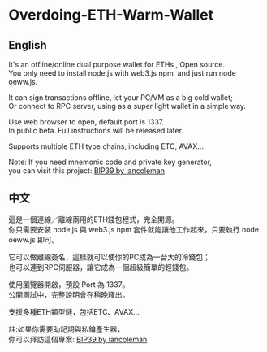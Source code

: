 # Overdoing-ETH-Warm-Wallet

## English
It's an offline/online dual purpose wallet for ETHs , Open source.  
You only need to install node.js with web3.js npm, and just run node oeww.js.  

It can sign transactions offline, let your PC/VM as a big cold wallet;  
Or connect to RPC server, using as a super light wallet in a simple way.  

Use web browser to open, default port is 1337.  
In public beta. Full instructions will be released later.  

Supports multiple ETH type chains, including ETC, AVAX...  

Note: If you need mnemonic code and private key generator,  
you can visit this project: [BIP39 by iancoleman](https://github.com/iancoleman/bip39)

## 中文
這是一個連線／離線兩用的ETH錢包程式，完全開源。  
你只需要安裝 node.js 與 web3.js npm 套件就能讓他工作起來，只要執行 node oeww.js 即可。  

它可以做離線簽名，這樣就可以使你的PC成為一台大的冷錢包；  
也可以連到RPC伺服器，讓它成為一個超級簡單的輕錢包。  

使用瀏覽器開啟，預設 Port 為 1337。  
公開測試中，完整說明會在稍晚釋出。

支援多種ETH類型鏈，包括ETC、AVAX...

註:如果你需要助記詞與私鑰產生器，  
你可以拜訪這個專案: [BIP39 by iancoleman](https://github.com/iancoleman/bip39)
